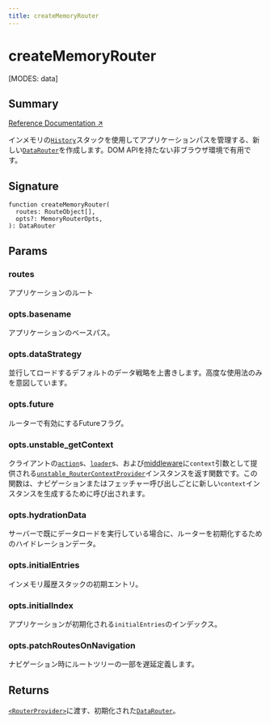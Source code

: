 ```yaml
---
title: createMemoryRouter
---
```


# createMemoryRouter

<!--
⚠️ ⚠️ IMPORTANT ⚠️ ⚠️ 

Thank you for helping improve our documentation!

This file is auto-generated from the JSDoc comments in the source
code, so please edit the JSDoc comments in the file below and this
file will be re-generated once those changes are merged.

https://github.com/remix-run/react-router/blob/main/packages/react-router/lib/components.tsx
-->

[MODES: data]

## Summary

[Reference Documentation ↗](https://api.reactrouter.com/v7/functions/react_router.createMemoryRouter.html)

インメモリの[`History`](https://developer.mozilla.org/en-US/docs/Web/API/History)スタックを使用してアプリケーションパスを管理する、新しい[`DataRouter`](https://api.reactrouter.com/v7/interfaces/react_router.DataRouter.html)を作成します。DOM APIを持たない非ブラウザ環境で有用です。

## Signature

```tsx
function createMemoryRouter(
  routes: RouteObject[],
  opts?: MemoryRouterOpts,
): DataRouter
```

## Params

### routes

アプリケーションのルート

### opts.basename

アプリケーションのベースパス。

### opts.dataStrategy

並行してロードするデフォルトのデータ戦略を上書きします。高度な使用法のみを意図しています。

### opts.future

ルーターで有効にするFutureフラグ。

### opts.unstable_getContext

クライアントの[`action`](../../start/data/route-object#action)s、[`loader`](../../start/data/route-object#loader)s、および[middleware](../../how-to/middleware)に`context`引数として提供される[`unstable_RouterContextProvider`](../utils/RouterContextProvider)インスタンスを返す関数です。この関数は、ナビゲーションまたはフェッチャー呼び出しごとに新しい`context`インスタンスを生成するために呼び出されます。

### opts.hydrationData

サーバーで既にデータロードを実行している場合に、ルーターを初期化するためのハイドレーションデータ。

### opts.initialEntries

インメモリ履歴スタックの初期エントリ。

### opts.initialIndex

アプリケーションが初期化される`initialEntries`のインデックス。

### opts.patchRoutesOnNavigation

ナビゲーション時にルートツリーの一部を遅延定義します。

## Returns

[`<RouterProvider>`](../data-routers/RouterProvider)に渡す、初期化された[`DataRouter`](https://api.reactrouter.com/v7/interfaces/react_router.DataRouter.html)。